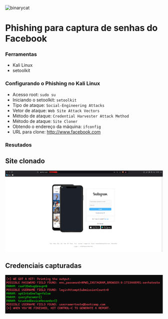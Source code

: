 ![binarycat](https://i.giphy.com/media/v1.Y2lkPTc5MGI3NjExZjA4YngwMmx5dzNxZ21yNjN3dnF4Y2xjM2wzdTY2ajB0c2IwOTc4biZlcD12MV9pbnRlcm5hbF9naWZfYnlfaWQmY3Q9Zw/FcqKy4Kj7XOK0hCW4g/giphy.gif)
# Phishing para captura de senhas do Facebook

### Ferramentas

- Kali Linux
- setoolkit

### Configurando o Phishing no Kali Linux

- Acesso root: ``` sudo su ```
- Iniciando o setoolkit: ``` setoolkit ```
- Tipo de ataque: ``` Social-Engineering Attacks ```
- Vetor de ataque: ``` Web Site Attack Vectors ```
- Método de ataque: ```Credential Harvester Attack Method ```
- Método de ataque: ``` Site Cloner ```
- Obtendo o endereço da máquina: ``` ifconfig ```
- URL para clone: http://www.facebook.com

### Resutados

## Site clonado
![Alt text](./site.png "Optional title")

## Credenciais capturadas
![Alt text](./password.png "Optional title")
